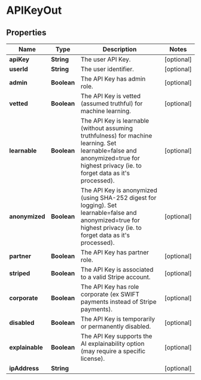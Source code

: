 
# APIKeyOut

## Properties
Name | Type | Description | Notes
------------ | ------------- | ------------- | -------------
**apiKey** | **String** | The user API Key. |  [optional]
**userId** | **String** | The user identifier. |  [optional]
**admin** | **Boolean** | The API Key has admin role. |  [optional]
**vetted** | **Boolean** | The API Key is vetted (assumed truthful) for machine learning. |  [optional]
**learnable** | **Boolean** | The API Key is learnable (without assuming truthfulness) for machine learning. Set learnable&#x3D;false and anonymized&#x3D;true for highest privacy (ie. to forget data as it&#39;s processed). |  [optional]
**anonymized** | **Boolean** | The API Key is anonymized (using SHA-252 digest for logging). Set learnable&#x3D;false and anonymized&#x3D;true for highest privacy (ie. to forget data as it&#39;s processed). |  [optional]
**partner** | **Boolean** | The API Key has partner role. |  [optional]
**striped** | **Boolean** | The API Key is associated to a valid Stripe account. |  [optional]
**corporate** | **Boolean** | The API Key has role corporate (ex SWIFT payments instead of Stripe payments). |  [optional]
**disabled** | **Boolean** | The API Key is temporarily or permanently disabled. |  [optional]
**explainable** | **Boolean** | The API Key supports the AI explainability option (may require a specific license). |  [optional]
**ipAddress** | **String** |  |  [optional]




